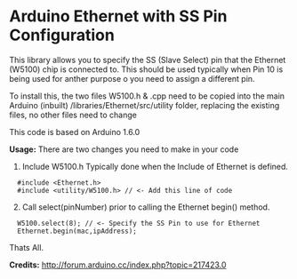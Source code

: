 # Arduino Ethernet with SS Pin Configuration

This library allows you to specify the SS (Slave Select) pin that the Ethernet (W5100) chip is connected to. This should be used typically when Pin 10 is being used for anther purpose o you need to assign a different pin.

To install this, the two files W5100.h & .cpp need to be copied into the main Arduino (inbuilt) /libraries/Ethernet/src/utility folder, replacing the existing files, no other files need to change

This code is based on Arduino 1.6.0

**Usage:** There are two changes you need to make in your code

1. Include W5100.h Typically done when the Include of Ethernet is defined.

```
  #include <Ethernet.h>
  #include <utility/W5100.h> // <- Add this line of code
```

2. Call select(pinNumber) prior to calling the Ethernet begin() method.

```
  W5100.select(8); // <- Specify the SS Pin to use for Ethernet
  Ethernet.begin(mac,ipAddress); 
```

Thats All.

**Credits:** http://forum.arduino.cc/index.php?topic=217423.0




